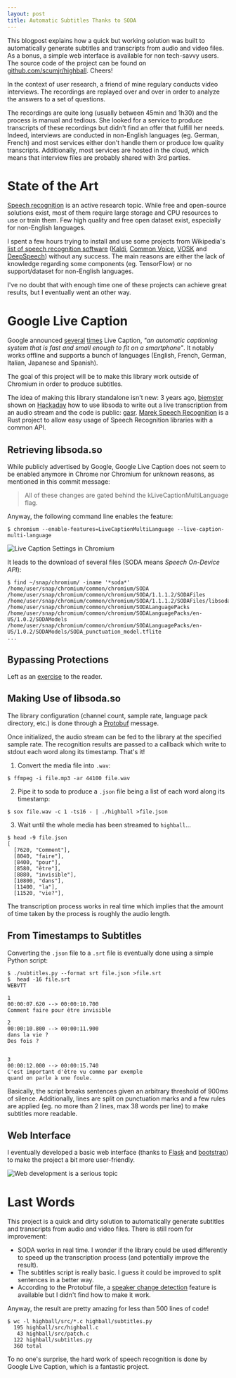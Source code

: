 ```yaml
---
layout: post
title: Automatic Subtitles Thanks to SODA
---
```


This blogpost explains how a quick but working solution was built to automatically generate subtitles and transcripts from audio and video files. As a bonus, a simple web interface is available for non tech-savvy users. The source code of the project can be found on [github.com/scumjr/highball](https://github.com/scumjr/highball). Cheers!

<!-- more -->

In the context of user research, a friend of mine regulary conducts video interviews. The recordings are replayed over and over in order to analyze the answers to a set of questions.

The recordings are quite long (usually between 45min and 1h30) and the process is manual and tedious. She looked for a service to produce transcripts of these recordings but didn't find an offer that fulfill her needs. Indeed, interviews are conducted in non-English languages (eg. German, French) and most services either don't handle them or produce low quality transcripts. Additionally, most services are hosted in the cloud, which means that interview files are probably shared with 3rd parties.


# State of the Art

[Speech recognition](https://en.wikipedia.org/wiki/Speech_recognition) is an active research topic. While free and open-source solutions exist, most of them require large storage and CPU resources to use or train them. Few high quality and free open dataset exist, especially for non-English languages.

I spent a few hours trying to install and use some projects from Wikipedia's [list of speech recognition software](https://en.wikipedia.org/wiki/List_of_speech_recognition_software) ([Kaldi](https://kaldi-asr.org/), [Common Voice](https://commonvoice.mozilla.org/), [VOSK](https://alphacephei.com/vosk/) and [DeepSpeech](https://github.com/mozilla/DeepSpeech)) without any success. The main reasons are either the lack of knowledge regarding some components (eg. TensorFlow) or no support/dataset for non-English languages.

I've no doubt that with enough time one of these projects can achieve great results, but I eventually went an other way.


# Google Live Caption

Google announced [several](https://blog.google/products/android/live-caption/) [times](https://blog.google/products/chrome/live-caption-chrome/) Live Caption, *"an automatic captioning system that is fast and small enough to fit on a smartphone"*. It notably works offline and supports a bunch of languages (English, French, German, Italian, Japanese and Spanish).

The goal of this project will be to make this library work outside of Chromium in order to produce subtitles.

The idea of making this library standalone isn't new: 3 years ago, [biemster](https://hackaday.io/biemster) shown on [Hackaday](https://hackaday.io/project/164399-android-offline-speech-recognition-natively-on-pc) how to use libsoda to write out a live transcription from an audio stream and the code is public: [gasr](https://github.com/biemster/gasr). [Marek Speech Recognition](https://github.com/marek-g/marek_speech_recognition) is a Rust project to allow easy usage of Speech Recognition libraries with a common API.


## Retrieving libsoda.so

While publicly advertised by Google, Google Live Caption does not seem to be enabled anymore in Chrome nor Chromium for unknown reasons, as mentioned in this commit message:

> All of these changes are gated behind the kLiveCaptionMultiLanguage flag.

Anyway, the following command line enables the feature:

```
$ chromium --enable-features=LiveCaptionMultiLanguage --live-caption-multi-language
```

![Live Caption Settings in Chromium](/public/images/soda-settings.png)

It leads to the download of several files (SODA means *Speech On-Device API*):

```
$ find ~/snap/chromium/ -iname '*soda*'
/home/user/snap/chromium/common/chromium/SODA
/home/user/snap/chromium/common/chromium/SODA/1.1.1.2/SODAFiles
/home/user/snap/chromium/common/chromium/SODA/1.1.1.2/SODAFiles/libsoda.so
/home/user/snap/chromium/common/chromium/SODALanguagePacks
/home/user/snap/chromium/common/chromium/SODALanguagePacks/en-US/1.0.2/SODAModels
/home/user/snap/chromium/common/chromium/SODALanguagePacks/en-US/1.0.2/SODAModels/SODA_punctuation_model.tflite
...
```


## Bypassing Protections

Left as an [exercise](https://github.com/biemster/gasr/issues/5) to the reader.


## Making Use of libsoda.so

The library configuration (channel count, sample rate, language pack directory, etc.) is done through a [Protobuf](https://github.com/chromium/chromium/blob/e055a80240d4741a71bde4e19da6333af95aea3d/chrome/services/speech/soda/proto/soda_api.proto) message.

Once initialized, the audio stream can be fed to the library at the specified sample rate. The recognition results are passed to a callback which write to stdout each word along its timestamp. That's it!

1. Convert the media file into `.wav`:

```console
$ ffmpeg -i file.mp3 -ar 44100 file.wav
```

2. Pipe it to soda to produce a `.json` file being a list of each word along its timestamp: 

```console
$ sox file.wav -c 1 -ts16 - | ./highball >file.json
```

3. Wait until the whole media has been streamed to `highball`...

```console
$ head -9 file.json
[
  [7620, "Comment"],
  [8040, "faire"],
  [8400, "pour"],
  [8580, "être"],
  [8880, "invisible"],
  [10800, "dans"],
  [11400, "la"],
  [11520, "vie?"],
```

The transcription process works in real time which implies that the amount of time taken by the process is roughly the audio length.


## From Timestamps to Subtitles

Converting the `.json` file to a `.srt` file is eventually done using a simple Python script:

```console
$ ./subtitles.py --format srt file.json >file.srt
$  head -16 file.srt 
WEBVTT

1
00:00:07.620 --> 00:00:10.700
Comment faire pour être invisible

2
00:00:10.800 --> 00:00:11.900
dans la vie ?
Des fois ?


3
00:00:12.000 --> 00:00:15.740
C'est important d'être vu comme par exemple
quand on parle à une foule.
```

Basically, the script breaks sentences given an arbitrary threshold of 900ms of silence. Additionally, lines are split on punctuation marks and a few rules are applied (eg. no more than 2 lines, max 38 words per line) to make subtitles more readable.


## Web Interface

I eventually developed a basic web interface (thanks to [Flask](https://flask.palletsprojects.com/) and [bootstrap](https://getbootstrap.com/)) to make the project a bit more user-friendly.

![Web development is a serious topic](/public/images/transcript-web-interface.png)


# Last Words

This project is a quick and dirty solution to automatically generate subtitles and transcripts from audio and video files. There is still room for improvement:

- SODA works in real time. I wonder if the library could be used differently to speed up the transcription process (and potentially improve the result).
- The subtitles script is really basic. I guess it could be improved to split sentences in a better way.
- According to the Protobuf file, a [speaker change detection](https://github.com/chromium/chromium/blob/e055a80240d4741a71bde4e19da6333af95aea3d/chrome/services/speech/soda/proto/soda_api.proto#L69-L70) feature is available but I didn't find how to make it work.


Anyway, the result are pretty amazing for less than 500 lines of code! 

```console
$ wc -l highball/src/*.c highball/subtitles.py 
  195 highball/src/highball.c
   43 highball/src/patch.c
  122 highball/subtitles.py
  360 total
```

To no one's surprise, the hard work of speech recognition is done by Google Live Caption, which is a fantastic project.

